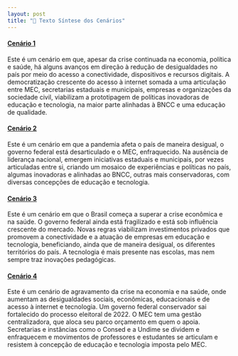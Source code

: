 ```yaml
---
layout: post
title: "📄 Texto Síntese dos Cenários"
---
```



#### [Cenário 1](https://fundacaolemann.github.io/cenarios-de-futuro/2020/08/25/completo-c1.html)

Este é um cenário em que, apesar da crise continuada na economia, política e saúde, há alguns avanços em direção à redução de desigualdades no país por meio do acesso a conectividade, dispositivos e recursos digitais. A democratização crescente do acesso à internet somada a uma articulação entre MEC, secretarias estaduais e municipais, empresas e organizações da sociedade civil, viabilizam a prototipagem de políticas inovadoras de educação e tecnologia, na maior parte alinhadas à BNCC e uma educação de qualidade.  


#### [Cenário 2](https://fundacaolemann.github.io/cenarios-de-futuro/2020/08/24/completo-c2.html)

Este é um cenário em que a pandemia afeta o país de maneira desigual, o governo federal está desarticulado e o MEC, enfraquecido. Na ausência de liderança nacional, emergem iniciativas estaduais e municipais, por vezes articuladas entre si, criando um mosaico de experiências e políticas no país, algumas inovadoras e alinhadas ao BNCC, outras mais conservadoras, com diversas concepções de educação e tecnologia. 

#### [Cenário 3](https://fundacaolemann.github.io/cenarios-de-futuro/2020/08/23/completo-c3.html)

Este é um cenário em que o Brasil começa a superar a crise econômica e na saúde. O governo federal ainda está fragilizado e está sob influência crescente do mercado. Novas regras viabilizam investimentos privados que promovem a conectividade e a atuação de empresas em educação e tecnologia, beneficiando, ainda que de maneira desigual, os diferentes territórios do país. A tecnologia é mais presente nas escolas, mas nem sempre traz inovações pedagógicas.


#### [Cenário 4](https://fundacaolemann.github.io/cenarios-de-futuro/2020/08/22/completo-c4.html)

Este é um cenário de agravamento da crise na economia e na saúde, onde aumentam as desigualdades sociais, econômicas, educacionais e de acesso à internet e tecnologia. Um governo federal conservador sai fortalecido do processo eleitoral de 2022. O MEC tem uma gestão centralizadora, que aloca seu parco orçamento em quem o apoia. Secretarias e instâncias como o Consed e a Undime se dividem e enfraquecem e movimentos de professores e estudantes se articulam e resistem à concepção de educação e tecnologia imposta pelo MEC.




